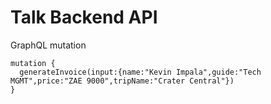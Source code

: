 # Talk Backend API

GraphQL mutation

```
mutation {
  generateInvoice(input:{name:"Kevin Impala",guide:"Tech MGMT",price:"ZAE 9000",tripName:"Crater Central"})
}

```
